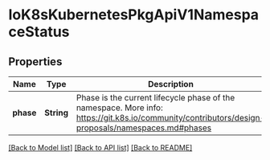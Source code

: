 # IoK8sKubernetesPkgApiV1NamespaceStatus

## Properties
Name | Type | Description | Notes
------------ | ------------- | ------------- | -------------
**phase** | **String** | Phase is the current lifecycle phase of the namespace. More info: https://git.k8s.io/community/contributors/design-proposals/namespaces.md#phases | [optional] 

[[Back to Model list]](../README.md#documentation-for-models) [[Back to API list]](../README.md#documentation-for-api-endpoints) [[Back to README]](../README.md)


